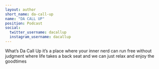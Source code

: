 ```yaml
---
layout: author
short_name: da-call-up
name: "DA CALL UP"
position: Podcast
social:
  twitter_username: dacallup
  instagram_username: dacallup
---
```

What’s Da Call Up it’s a place where your inner nerd can run free without judgment where life takes a back seat and we can just relax and enjoy the goodtimes

